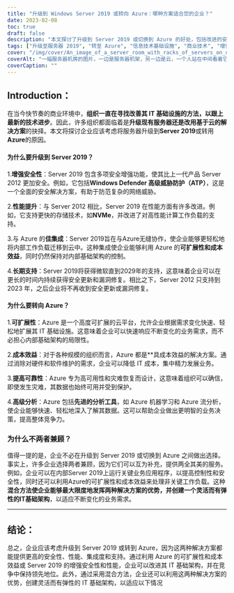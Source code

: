 ```yaml
---
title: "升级到 Windows Server 2019 或转向 Azure：哪种方案适合您的企业？"
date: 2023-02-08
toc: true
draft: false
description: "本文探讨了升级到 Server 2019 或切换到 Azure 的好处，包括改进的安全性、性能、集成和支持，以帮助企业做出最适合其 IT 基础架构的决定。"
tags: ["升级至服务器 2019", "转至 Azure", "信息技术基础设施", "商业技术", "增强安全性", "性能改进", "与 Azure 集成", "长期支持", "可扩展性", "成本效益", "提高可靠性", "高级分析", "混合方法", "灵活弹性的 IT 基础设施"]
cover: "/img/cover/An_image_of_a_server_room_with_racks_of_servers_on_one_side.png"
coverAlt: "一幅服务器机房的图片，一边是服务器机架，另一边是云，一个人站在中间看着它们。"
coverCaption: ""
---
```


## Introduction：

在当今快节奏的商业环境中，**组织一直在寻找改善其 IT 基础设施的方法，以跟上最新的技术进步**。因此，许多组织都面临着是**升级现有服务器还是改用基于云的解决方案**的抉择。本文将探讨企业应该考虑将服务器升级到**Server 2019**或转用**Azure**的原因。

#### 为什么要升级到 Server 2019？

1.**增强安全性**：Server 2019 包含多项安全增强功能，使其比上一代产品 Server 2012 更加安全。例如，它包括**Windows Defender 高级威胁防护（ATP）**，这是一个全面的安全解决方案，有助于防范复杂的网络威胁。

2.**性能提升**：与 Server 2012 相比，Server 2019 在性能方面有许多改进。例如，它支持更快的存储技术，如**NVMe**，并改进了对高性能计算工作负载的支持。

3.与 Azure 的**佳集成**：Server 2019旨在与Azure无缝协作，使企业能够更轻松地将内部工作负载迁移到云中。这种集成使企业能够利用 Azure 的**可扩展性和成本效益**，同时仍然保持对内部基础架构的控制。

4.**长期支持**：Server 2019将获得微软直到2029年的支持，这意味着企业可以在更长的时间内持续获得安全更新和漏洞修复。相比之下，Server 2012 只支持到 2023 年，之后企业将不再收到安全更新或漏洞修复。

#### 为什么要转向 Azure？

1.**可扩展性**：Azure 是一个高度可扩展的云平台，允许企业根据需求变化快速、轻松地扩展其 IT 基础设施。这意味着企业可以快速响应不断变化的业务需求，而不必担心内部基础架构的局限性。

2.**成本效益**：对于各种规模的组织而言，Azure 都是**具成本效益的解决方案。通过消除对硬件和软件维护的需求，企业可以降低 IT 成本，集中精力发展业务。

3.**提高可靠性**：Azure 专为高可用性和灾难恢复而设计，这意味着组织可以确信，即使发生灾难，其数据也始终可用并受到保护。

4.**高级分析**：Azure 包括**先进的分析工具**，如 Azure 机器学习和 Azure 流分析，使企业能够快速、轻松地深入了解其数据。这可以帮助企业做出更明智的业务决策，提高整体竞争力。

### 为什么不两者兼顾？

值得一提的是，企业不必在升级到 Server 2019 或切换到 Azure 之间做出选择。事实上，许多企业选择两者兼顾，因为它们可以互为补充，提供两全其美的服务。例如，企业可以在内部Server 2019上运行关键业务应用程序，以提高控制性和安全性，同时还可以利用Azure的可扩展性和成本效益来处理非关键工作负载。这种**混合方法使企业能够最大限度地发挥两种解决方案的优势，并创建一个灵活而有弹性的IT基础架构**，以适应不断变化的业务需求。

_________

## 结论：

总之，企业应该考虑升级到 Server 2019 或转到 Azure，因为这两种解决方案都能提供更高的安全性、性能、集成度和支持。通过利用 Azure 的可扩展性和成本效益或 Server 2019 的增强安全性和性能，企业可以改进其 IT 基础架构，并在竞争中保持领先地位。此外，通过采用混合方法，企业还可以利用这两种解决方案的优势，创建灵活而有弹性的 IT 基础架构，以适应以下情况
